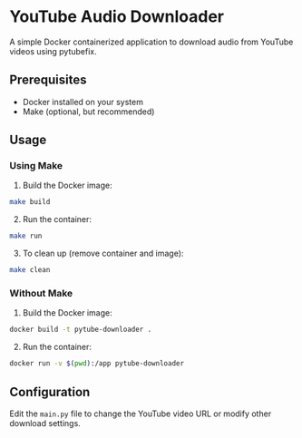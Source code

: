 # YouTube Audio Downloader

A simple Docker containerized application to download audio from YouTube videos using pytubefix.

## Prerequisites

- Docker installed on your system
- Make (optional, but recommended)

## Usage

### Using Make

1. Build the Docker image:
```bash
make build
```

2. Run the container:
```bash
make run
```

3. To clean up (remove container and image):
```bash
make clean
```

### Without Make

1. Build the Docker image:
```bash
docker build -t pytube-downloader .
```

2. Run the container:
```bash
docker run -v $(pwd):/app pytube-downloader
```

## Configuration

Edit the `main.py` file to change the YouTube video URL or modify other download settings.
